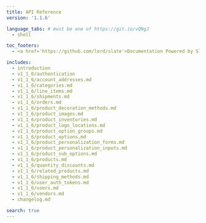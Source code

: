 ```yaml
---
title: API Reference
version: '1.1.6'

language_tabs: # must be one of https://git.io/vQNgJ
  - shell

toc_footers:
  - <a href='https://github.com/lord/slate'>Documentation Powered by Slate</a>

includes:
  - introduction
  - v1_1_6/authentication
  - v1_1_6/account_addresses.md
  - v1_1_6/categories.md
  - v1_1_6/line_items.md
  - v1_1_6/shipments.md
  - v1_1_6/orders.md
  - v1_1_6/product_decoration_methods.md
  - v1_1_6/product_images.md
  - v1_1_6/product_inventories.md
  - v1_1_6/product_logo_locations.md
  - v1_1_6/product_option_groups.md
  - v1_1_6/product_options.md
  - v1_1_6/product_personalization_forms.md
  - v1_1_6/product_personalization_inputs.md
  - v1_1_6/product_sub_options.md
  - v1_1_6/products.md
  - v1_1_6/quantity_discounts.md
  - v1_1_6/related_products.md
  - v1_1_6/shipping_methods.md
  - v1_1_6/user_auth_tokens.md
  - v1_1_6/users.md
  - v1_1_6/vendors.md
  - changelog.md

search: true
---
```

